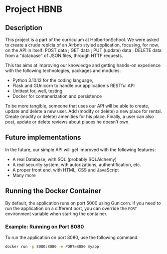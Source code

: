 # Project HBNB

## Description

This project is a part of the curriculum at HolbertonSchool. 
We were asked to create a crude replcia of an Airbnb styled application, focusing, for now, on the API in itself: POST data ; GET data ; PUT (update) data ; DELETE data from a "database" of JSON files, through HTTP requests.

This tas aims at improving our knowledge and getting hands-on experience with the following technologies, packages and modules:
- Python 3.10.12 for the coding language,
- Flask and GUnicorn to handle our application's RESTful API
- Unittest for, well, testing
- Docker for contanerization and persistence

To be more tangible, someone that uses our API will be able to create, update and delete a new user. Add (modify or delete) a new place for rental. Create (modify or delete) amenities for his place. Finally, a user can also post, update or delete reviews about places he doesn't own.

## Future implementations

In the future, our simple API will get improved with the following features:
- A real Database, with SQL (probably SQLAlchemy)
- A real security system, wth autorizations, authentification, etc.
- A proper front end, with HTML, CSS and JavaScript
- Many more


## Running the Docker Container

By default, the application runs on port 5000 using Gunicorn. If you need to run the application on a different port, you can override the `PORT` environment variable when starting the container.

### Example: Running on Port 8080

To run the application on port 8080, use the following command:

```sh
docker run -p 8080:8080 -e PORT=8080 myapp

